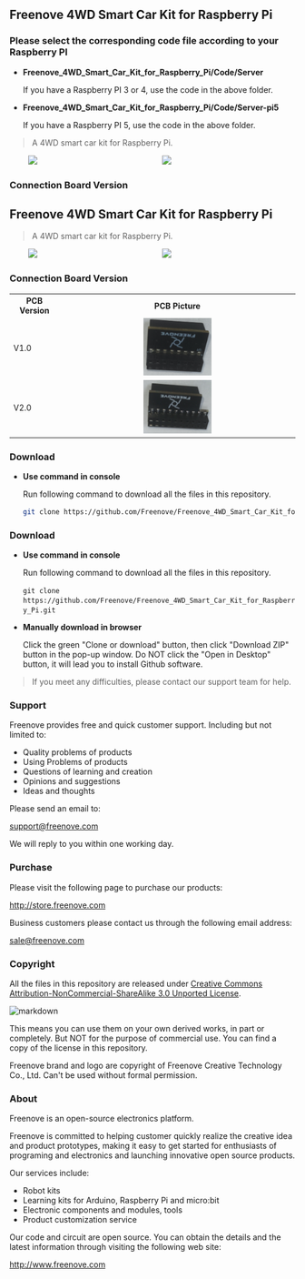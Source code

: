 ## Freenove 4WD Smart Car Kit for Raspberry Pi

### Please select the corresponding code file according to your Raspberry PI

* **Freenove_4WD_Smart_Car_Kit_for_Raspberry_Pi/Code/Server**

	If you have a Raspberry PI 3 or 4, use the code in the above folder.
	
* **Freenove_4WD_Smart_Car_Kit_for_Raspberry_Pi/Code/Server-pi5**
	
	If you have a Raspberry PI 5, use the code in the above folder.


> A 4WD smart car kit for Raspberry Pi.

<div style="text-align: center;">
  <img src='Picture/icon.png' width='45%' style='display:inline-block; margin-right:5px;'/>
  <img src='Picture/icon1.png' width='40%' style='display:inline-block;'/>
</div>

### Connection Board Version

## Freenove 4WD Smart Car Kit for Raspberry Pi

> A 4WD smart car kit for Raspberry Pi.

<div style="text-align: center;">
  <img src='Picture/icon.png' width='45%' style='display:inline-block; margin-right:5px;'/>
  <img src='Picture/icon1.png' width='40%' style='display:inline-block;'/>
</div>

### Connection Board Version

<table>
  <tr>
    <th>PCB Version</th>
    <th>PCB Picture</th>
  </tr>
  <tr>
    <td>V1.0</td>
    <td align="center">
      <img src='Picture/PCB_V1.0.png' width='30%' alt='V1.0'/>
    </td>
  </tr>
  <tr>
    <td>V2.0</td>
    <td align="center">
      <img src='Picture/PCB_V2.0.png' width='30%' alt='V2.0'/>
    </td>
  </tr>
</table>

### Download

* **Use command in console**

  Run following command to download all the files in this repository.

  ```bash
  git clone https://github.com/Freenove/Freenove_4WD_Smart_Car_Kit_for_Raspberry_Pi.git


### Download

* **Use command in console**

	Run following command to download all the files in this repository.

	`git clone https://github.com/Freenove/Freenove_4WD_Smart_Car_Kit_for_Raspberry_Pi.git`

* **Manually download in browser**

	Click the green "Clone or download" button, then click "Download ZIP" button in the pop-up window.
	Do NOT click the "Open in Desktop" button, it will lead you to install Github software.

> If you meet any difficulties, please contact our support team for help.

### Support

Freenove provides free and quick customer support. Including but not limited to:

* Quality problems of products
* Using Problems of products
* Questions of learning and creation
* Opinions and suggestions
* Ideas and thoughts

Please send an email to:

[support@freenove.com](mailto:support@freenove.com)

We will reply to you within one working day.

### Purchase

Please visit the following page to purchase our products:

http://store.freenove.com

Business customers please contact us through the following email address:

[sale@freenove.com](mailto:sale@freenove.com)

### Copyright

All the files in this repository are released under [Creative Commons Attribution-NonCommercial-ShareAlike 3.0 Unported License](http://creativecommons.org/licenses/by-nc-sa/3.0/).

![markdown](https://i.creativecommons.org/l/by-nc-sa/3.0/88x31.png)

This means you can use them on your own derived works, in part or completely. But NOT for the purpose of commercial use.
You can find a copy of the license in this repository.

Freenove brand and logo are copyright of Freenove Creative Technology Co., Ltd. Can't be used without formal permission.


### About

Freenove is an open-source electronics platform.

Freenove is committed to helping customer quickly realize the creative idea and product prototypes, making it easy to get started for enthusiasts of programing and electronics and launching innovative open source products.

Our services include:

* Robot kits
* Learning kits for Arduino, Raspberry Pi and micro:bit
* Electronic components and modules, tools
* Product customization service

Our code and circuit are open source. You can obtain the details and the latest information through visiting the following web site:

http://www.freenove.com